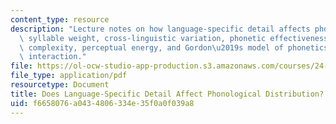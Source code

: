 ```yaml
---
content_type: resource
description: "Lecture notes on how language-specific detail affects phonological distribution,\
  \ syllable weight, cross-linguistic variation, phonetic effectiveness, structural\
  \ complexity, perceptual energy, and Gordon\u2019s model of phonetics-phonology\
  \ interaction."
file: https://ol-ocw-studio-app-production.s3.amazonaws.com/courses/24-964-topics-in-phonology-phonetic-realization-fall-2006/f6658076a0434806334e35f0a0f039a8_MIT24_964F06_lec03_gordon.pdf
file_type: application/pdf
resourcetype: Document
title: Does Language-Specific Detail Affect Phonological Distribution?
uid: f6658076-a043-4806-334e-35f0a0f039a8
---
```

